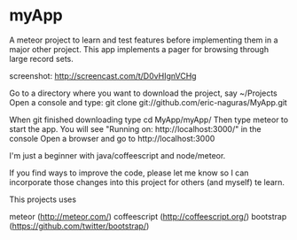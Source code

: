 myApp
=====

A meteor project to learn and test features before implementing them in a major other project.
This app implements a pager for browsing through large record sets.

screenshot: http://screencast.com/t/D0vHIgnVCHg

Go to a directory where you want to download the project, say ~/Projects
Open a console and type: git clone git://github.com/eric-naguras/MyApp.git

When git finished downloading type cd MyApp/myApp/
Then type meteor to start the app.
You will see "Running on: http://localhost:3000/" in the console
Open a browser and go to http://localhost:3000

I'm just a beginner with java/coffeescript and node/meteor.

If you find ways to improve the code, please let me know so I can incorporate
those changes into this project for others (and myself) te learn.

This projects uses

meteor (http://meteor.com/)
coffeescript (http://coffeescript.org/)
bootstrap (https://github.com/twitter/bootstrap/)